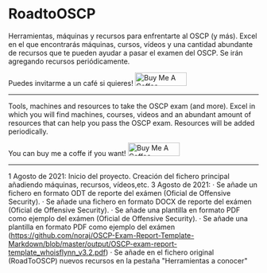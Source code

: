 # RoadtoOSCP
Herramientas, máquinas y recursos para enfrentarte al OSCP (y más).
Excel en el que encontrarás máquinas, cursos, vídeos y una cantidad abundante de recursos que te pueden ayudar a pasar el examen del OSCP.
Se irán agregando recursos periódicamente.

Puedes invitarme a un café si quieres!
<a href="https://www.buymeacoffee.com/akil3s1979" target="_blank"><img src="https://cdn.buymeacoffee.com/buttons/default-orange.png" alt="Buy Me A Coffee" height="27" width="104"></a>

------------------------------------------------------------------

Tools, machines and resources to take the OSCP exam (and more).
Excel in which you will find machines, courses, videos and an abundant amount of resources that can help you pass the OSCP exam.
Resources will be added periodically.

You can buy me a coffe if you want!
<a href="https://www.buymeacoffee.com/akil3s1979" target="_blank"><img src="https://cdn.buymeacoffee.com/buttons/default-orange.png" alt="Buy Me A Coffee" height="27" width="104"></a>

------------------------------------------------------------------

1 Agosto de 2021: Inicio del proyecto. Creación del fichero principal añadiendo máquinas, recursos, vídeos,etc.
3 Agosto de 2021: 
  · Se añade un fichero en formato ODT de reporte del exámen (Oficial de Offensive Security). 
  · Se añade una fichero en formato DOCX de reporte del exámen (Oficial de Offensive Security).
  · Se añade una plantilla en formato PDF como ejemplo del exámen (Oficial de Offensive Security).
  · Se añade una plantilla en formato PDF como ejemplo del exámen (https://github.com/noraj/OSCP-Exam-Report-Template-Markdown/blob/master/output/OSCP-exam-report-template_whoisflynn_v3.2.pdf)
  · Se añade en el fichero original (RoadToOSCP) nuevos recursos en la pestaña "Herramientas a conocer"
